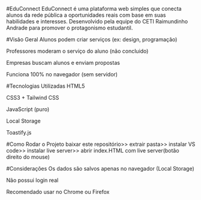 #EduConnect
EduConnect é uma plataforma web simples que conecta alunos da rede pública a oportunidades reais com base em suas habilidades e interesses.
Desenvolvido pela equipe do CETI Raimundinho Andrade para promover o protagonismo estudantil.

#Visão Geral
Alunos podem criar serviços (ex: design, programação)

Professores moderam o serviço do aluno (não concluido)

Empresas buscam alunos e enviam propostas

Funciona 100% no navegador (sem servidor)

#Tecnologias Utilizadas
HTML5

CSS3 + Tailwind CSS

JavaScript (puro)

Local Storage

Toastify.js

#Como Rodar o Projeto
baixar este repositório>> extrair pasta>> instalar VS code>> instalar live server>> abrir index.HTML com live server(botão direito do mouse)

#Considerações
Os dados são salvos apenas no navegador (Local Storage)

Não possui login real

Recomendado usar no Chrome ou Firefox
